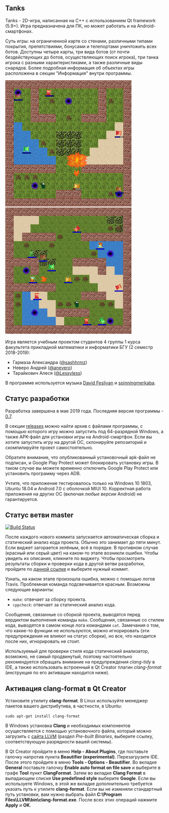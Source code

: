 ## Tanks

Tanks - 2D-игра, написанная на C++ с использованием Qt framework (5.9+). Игра предназначена для ПК, но может работать и на Android-смартфонах.

Суть игры: на ограниченной карте со стенами, различными типами покрытия, препятствиями, бонусами и телепортами уничтожить всех ботов. Доступны четыре карты, три вида ботов (от почти бездействующих до ботов, осуществляющих поиск игрока), три танка игрока с разными характеристиками, а также различные виды снарядов.
Более подробная информация об объектах игры расположена в секции "Информация" внутри программы.

![Tanks](rules/screenshot1.png)
![Tanks](rules/screenshot2.png)

Игра является учебным проектом студентов 4 группы 1 курса факультета прикладной математики и информатики БГУ (2 семестр 2018-2019): 
* Гармаза Александра ([@sashhrmz](https://github.com/sashhrmz))
* Неверо Андрей ([@anevero](https://github.com/anevero))
* Тарайкович Алеся ([@Lessyless](https://github.com/Lessyless))

В программе используется музыка [David Fesliyan](https://www.fesliyanstudios.com/) и [spinningmerkaba](http://dig.ccmixter.org/people/jlbrock44).

## Статус разработки

Разработка завершена в мае 2019 года. Последняя версия программы - [0.7](https://github.com/anevero/tanks/tree/0.7). 

В секции [releases](https://github.com/anevero/tanks/releases/tag/0.7) можно найти архив с файлами программы, с помощью которого игру можно запустить под 64-разрядной Windows, а также APK-файл для установки игры на Android-смартфон. Если вы хотите запустить игру на другой ОС, склонируйте репозиторий и скомпилируйте проект самостоятельно. 

Обратите внимание, что опубликованный установочный apk-файл не подписан, и Google Play Protect может блокировать установку игры. В таком случае вы можете временно отключить Google Play Protect или установить программу через ADB.

Учтите, что приложение тестировалось только на Windows 10 1803, Ubuntu 18.04 и Android 7.0 с оболочкой MIUI 10. Корректная работа приложения на других ОС (включая *любые версии* Android) не гарантируется.

## Статус ветви master

[![Build Status](https://travis-ci.com/anevero/tanks.svg?token=rHXfUepVp6qMW4yZAUh7&branch=master)](https://travis-ci.com/anevero/tanks)

После каждого нового коммита запускается автоматическая сборка и статический анализ кода проекта. Обычно это занимает до пяти минут. Если виджет загорается зелёным, всё в порядке. В противном случае (красный или серый цвет) на каком-то этапе возникли ошибки. Чтобы увидеть их описания, кликните по виджету. Чтобы просмотреть результаты сборки и проверки кода в другой ветви разработки, пройдите по [данной ссылке](https://travis-ci.com/anevero/tanks/branches) и выберите нужный коммит.

Узнать, на каком этапе произошла ошибка, можно с помощью логов Travis. Проблемная команда подсвечивается красным. Возможны следующие варианты:
* `make`: отвечает за сборку проекта.
* `cppcheck`: отвечает за статический анализ кода.

Сообщения, связанные со сборкой проекта, выводятся перед вердиктом выполнения команды `make`. Сообщения, связанные со стилем кода, выводятся в самом конце лога командами `cat`. Замечания о том, что какие-то функции не используются, можно игнорировать (эти предупреждения не влияют на статус сборки), но все, что находится после них, игнорировать не стоит.

Используемый для проверки стиля кода статический анализатор, возможно, не самый продвинутый, поэтому настоятельно рекомендуется обращать внимание на предупреждения *clang-tidy* в IDE, а также использовать встроенный в Qt Creator плагин *clang-format* (инструкция по его активации находится ниже).

## Активация clang-format в Qt Creator

Установите утилиту **clang-format**. В Linux используйте менеджер пакетов вашего дистрибутива, в частности, в Ubuntu:

`sudo apt-get install clang-format`

В Windows установка **Clang** и необходимых компонентов осуществляется с помощью установочного файла, который можно загрузить с [сайта LLVM](http://releases.llvm.org/download.html) (раздел *Pre-built Binaries*, выберите ссылку, соответствующую разрядности вашей системы). 

В Qt Creator пройдите в меню **Help - About Plugins**, где поставьте галочку напротив пункта **Beautifier (experimental)**. 
Перезагрузите IDE. После этого пройдите в меню **Tools - Options - Beautifier**. Во вкладке **General** поставьте галочку **Enable auto format on file save** и выберите в графе **Tool** пункт **ClangFormat**. Затем во вкладке **Clang Format** в выпадающем списке **Use predefined style** выберите **Google**. Если вы используете Windows, в этой же вкладке дополнительно требуется указать путь к утилите **clang-format**. Если вы не изменяли стандартный путь установки, вам нужно выбрать файл **C:\Program Files\LLVM\bin\clang-format.exe**. После всех этих операций нажмите **Apply** и **OK**. 
